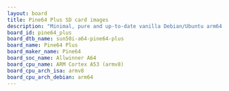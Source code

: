 ```yaml
---
layout: board
title: Pine64 Plus SD card images
description: "Minimal, pure and up-to-date vanilla Debian/Ubuntu arm64 SD card images for Pine64 Plus by Pine64, SoC: Allwinner A64, CPU ISA: armv8"
board_id: pine64_plus
board_dtb_name: sun50i-a64-pine64-plus
board_name: Pine64 Plus
board_maker_name: Pine64
board_soc_name: Allwinner A64
board_cpu_name: ARM Cortex A53 (armv8)
board_cpu_arch_isa: armv8
board_cpu_arch_debian: arm64
---
```

